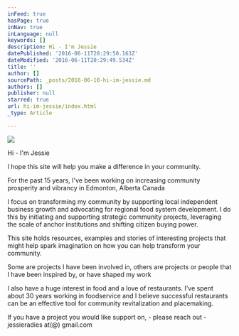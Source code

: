 ```yaml
---
inFeed: true
hasPage: true
inNav: true
inLanguage: null
keywords: []
description: Hi - I'm Jessie
datePublished: '2016-06-11T20:29:50.163Z'
dateModified: '2016-06-11T20:29:49.534Z'
title: ''
author: []
sourcePath: _posts/2016-06-10-hi-im-jessie.md
authors: []
publisher: null
starred: true
url: hi-im-jessie/index.html
_type: Article

---
```

![](https://s3-us-west-2.amazonaws.com/the-grid-img/p/d531f42fafe47e0451e34a0ad50111d2b27690c5.jpg)

Hi - I'm Jessie

I hope this site will help you make a difference in your community.

For the past 15 years, I've been working on increasing community prosperity and vibrancy in Edmonton, Alberta Canada 

I focus on transforming my community by supporting local independent business growth and advocating for regional food system development. I do this by initiating and supporting strategic community projects, leveraging the scale of anchor institutions and shifting citizen buying power. 

This site holds resources, examples and stories of interesting projects that might help spark imagination on how you can help transform your community. 

Some are projects I have been involved in, others are projects or people that I have been inspired by, or have shaped my work

I also have a huge interest in food and a love of restaurants. I've spent about 30 years working in foodservice and I believe successful restaurants can be an effective tool for community revitalization and placemaking. 

If you have a project you would like support on, - please reach out - jessieradies at(@) gmail.com